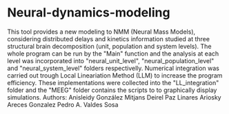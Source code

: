 # Neural-dynamics-modeling
This tool provides a new modeling to NMM (Neural Mass Models), considering distributed delays and kinetics information studied at three structural brain decomposition (unit, population and system levels). The whole program can be run by the "Main" function and the analysis at each level was incorporated into "neural_unit_level", "neural_population_level" and "neural_system_level" folders respectivelly. Numerical integration was carried out trough Local Lineariation Method (LLM) to increase the program efficiency. These implementations were collected into the "LL_integration" folder and the "MEEG" folder contains the scripts to to graphically display simulations. 
Authors:
Anisleidy González Mitjans
Deirel Paz Linares
Ariosky Areces Gonzalez
Pedro A. Valdes Sosa
